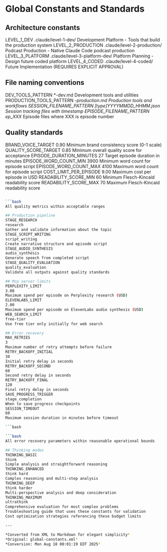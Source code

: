 # Global Constants and Standards



## Architecture constants
LEVEL_1_DEV
.claude/level-1-dev/
Development Platform - Tools that build the production system
LEVEL_2_PRODUCTION
.claude/level-2-production/
Podcast Production - Native Claude Code podcast production
LEVEL_3_PLATFORM
.claude/level-3-platform-dev/
Platform Planning - Design future coded platform
LEVEL_4_CODED
.claude/level-4-coded/
Future Implementation (REQUIRES EXPLICIT APPROVAL)

## File naming conventions
DEV_TOOLS_PATTERN
*-dev.md
Development tools and utilities
PRODUCTION_TOOLS_PATTERN
*-production.md
Production tools and workflows
SESSION_FILENAME_PATTERN
[type]_YYYYMMDD_HHMM.json
Session tracking files with timestamp
EPISODE_FILENAME_PATTERN
ep_XXX_*
Episode files where XXX is episode number

## Quality standards
BRAND_VOICE_TARGET
0.90
Minimum brand consistency score (0-1 scale)
QUALITY_SCORE_TARGET
0.85
Minimum overall quality score for acceptance
EPISODE_DURATION_MINUTES
27
Target episode duration in minutes
EPISODE_WORD_COUNT_MIN
3900
Minimum word count for episode script
EPISODE_WORD_COUNT_MAX
4100
Maximum word count for episode script
COST_LIMIT_PER_EPISODE
9.00
Maximum cost per episode in USD
READABILITY_SCORE_MIN
60
Minimum Flesch-Kincaid readability score
READABILITY_SCORE_MAX
70
Maximum Flesch-Kincaid readability score

```bash

```bash
All quality metrics within acceptable ranges

## Production pipeline
STAGE_RESEARCH
research
Gather and validate information about the topic
STAGE_SCRIPT_WRITING
script_writing
Create narrative structure and episode script
STAGE_AUDIO_SYNTHESIS
audio_synthesis
Generate speech from completed script
STAGE_QUALITY_EVALUATION
quality_evaluation
Validate all outputs against quality standards

## Mcp server limits
PERPLEXITY_LIMIT
3.00
Maximum spend per episode on Perplexity research (USD)
ELEVENLABS_LIMIT
2.00
Maximum spend per episode on ElevenLabs audio synthesis (USD)
WEB_SEARCH_LIMIT
free-tier
Use free tier only initially for web search

## Error recovery
MAX_RETRIES
3
Maximum number of retry attempts before failure
RETRY_BACKOFF_INITIAL
30
Initial retry delay in seconds
RETRY_BACKOFF_SECOND
60
Second retry delay in seconds
RETRY_BACKOFF_FINAL
120
Final retry delay in seconds
SAVE_PROGRESS_TRIGGER
stage_completion
When to save progress checkpoints
SESSION_TIMEOUT
60
Maximum session duration in minutes before timeout

```bash

```bash
All error recovery parameters within reasonable operational bounds

## Thinking modes
THINKING_BASIC
think
Simple analysis and straightforward reasoning
THINKING_ENHANCED
think hard
Complex reasoning and multi-step analysis
THINKING_DEEP
think harder
Multi-perspective analysis and deep consideration
THINKING_MAXIMUM
ultrathink
Comprehensive evaluation for most complex problems
Troubleshooting guide that uses these constants for validation
Cost optimization strategies referencing these budget limits

---

*Converted from XML to Markdown for elegant simplicity*
*Original: global-constants.xml*
*Conversion: Mon Aug 18 00:01:19 EDT 2025*
